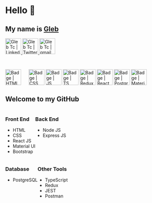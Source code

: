 <h1> Hello 👋 </h1>
<h2> My name is <a href="https://gtportfolio.dev">Gleb</a> </h2>
<p>
  <a href="https://www.linkedin.com/in/glebtc/">
    <img alt="Gleb Tc | LinkedIn" width="50px" src="https://www.svgrepo.com/show/448234/linkedin.svg" />
  </a>
  <a href="https://twitter.com/Gleb_TC">
    <img alt="Gleb Tc | Twitter" width="50px" src="https://www.svgrepo.com/show/475689/twitter-color.svg" />
  </a>
  <a href="mailto:gleb.tchani@gmail.com">
    <img alt="Gleb Tc | gmail" width="50px" src="https://www.svgrepo.com/show/452213/gmail.svg" />
  </a>
</p>

<br>

<p>
  <img alt="Badge | HTML" width="50px" src="https://www.svgrepo.com/show/349402/html5.svg" style="margin-right: 20px"/>
  <img alt="Badge | CSS" width="50px" src="https://www.svgrepo.com/show/349330/css3.svg" />
  <img alt="Badge | JS" width="50px" src="https://www.svgrepo.com/show/303206/javascript-logo.svg" />
  <img alt="Badge | TS" width="50px" src="https://www.svgrepo.com/show/354478/typescript-icon.svg" />
  <img alt="Badge | Redux" width="50px" src="https://www.svgrepo.com/show/303557/redux-logo.svg" />    
  <img alt="Badge | React" width="50px" src="https://www.svgrepo.com/show/354259/react.svg" />
  <img alt="Badge | PostgrSQL" width="50px" src="https://www.svgrepo.com/show/354200/postgresql.svg" />
  <img alt="Badge | Material UI" width="50px" src="https://www.svgrepo.com/show/354048/material-ui.svg" />
</p>

<h2>Welcome to my GitHub</h2>

<div style="display: flex;">
  <div>
    <h3>Front End</h3>
    <ul>
      <li>HTML</li>
      <li>CSS</li>
      <li>React JS</li>
      <li>Material UI</li>
      <li>Bootstrap</li>
    </ul>
  </div>
  <div>
    <h3>Back End</h3>
    <ul>
      <li>Node JS</li>
      <li>Express JS</li>
    </ul>
  </div>
</div>

<div style="display: flex;">
  <div>
    <h3>Database</h3>
    <ul>
      <li>PostgreSQL</li>
    </ul>
  </div>
  <div>
    <h3>Other Tools</h3>
    <ul>
      <li>TypeScript</li>
      <li>Redux</li>
      <li>JEST</li>
      <li>Postman</li>
    </ul>
  </div>
</div>
